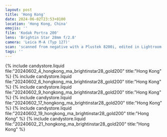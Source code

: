 ```yaml
---
layout: post
title: 'Hong Kong'
date: 2024-06-02T23:53+0100
location: 'Hong Kong, China'
emojis: ''
film: 'Kodak Portra 200'
lens: 'Brightin Star 28mm f/2.8'
camera: 'Leica M-A (Typ 127)'
scan: 'scanned from negative with a Plustek 8200i, edited in Lightroom'
tags: ''
---
```


{% include candystore.liquid file:"20240602_4_hongkong_ma_brightinstar28_gold200" title:"Hong Kong" %}
{% include candystore.liquid file:"20240602_6_hongkong_ma_brightinstar28_gold200" title:"Hong Kong" %}
{% include candystore.liquid file:"20240602_9_hongkong_ma_brightinstar28_gold200" title:"Hong Kong" %}
{% include candystore.liquid file:"20240602_17_hongkong_ma_brightinstar28_gold200" title:"Hong Kong" %}
{% include candystore.liquid file:"20240602_19_hongkong_ma_brightinstar28_gold200" title:"Hong Kong" %}
{% include candystore.liquid file:"20240602_21_hongkong_ma_brightinstar28_gold200" title:"Hong Kong" %}
